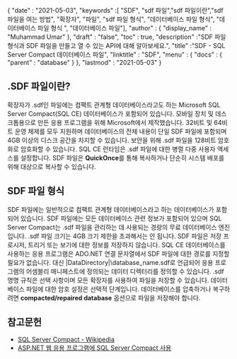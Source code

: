 {
  "date" : "2021-05-03",
  "keywords" :[ "SDF", "sdf 파일","sdf 파일이란","sdf 파일을 여는 방법", "확장자", "파일", "sdf 파일 형식", "데이터베이스 파일 형식", "데이터베이스 파일 형식 ", "데이터베이스 파일"],
  "author" : {
    "display_name" : "Muhammad Umar"
},
  "draft" : "false",
  "toc" : true,
  "description" :"SDF 파일 형식과 SDF 파일을 만들고 열 수 있는 API에 대해 알아보세요.",
  "title" :"SDF - SQL Server Compact 데이터베이스 파일",
  "linktitle" : "SDF",
  "menu" : {
    "docs" : {
      "parent" : "database"
}
},
  "lastmod" : "2021-05-03"
}

## .SDF 파일이란?
확장자가 .sdf인 파일에는 컴팩트 관계형 데이터베이스라고도 하는 Microsoft SQL Server Compact(SQL CE) 데이터베이스가 포함되어 있습니다. 모바일 장치 및 데스크톱용으로 만든 응용 프로그램을 위해 Microsoft에서 제작했습니다. 32비트 및 64비트 운영 체제를 모두 지원하며 데이터베이스의 전체 내용이 단일 SDF 파일에 포함되며 4GB 이상의 디스크 공간을 차지할 수 있습니다. 보안을 위해 .sdf 파일을 128비트 암호화로 암호화할 수 있습니다. SQL CE 런타임은 .sdf 파일에 대한 병렬 다중 사용자 액세스를 설정합니다. SDF 파일은 **QuickOnce**를 통해 복사하거나 단순히 시스템 배포를 위해 대상으로 복사할 수 있습니다.

## SDF 파일 형식
SDF 파일에는 일반적으로 컴팩트 관계형 데이터베이스라고 하는 데이터베이스가 포함되어 있습니다. SDF 파일에는 모든 데이터베이스 관련 정보가 포함되어 있으며 SQL Server Compact는 .sdf 파일을 관리하는 데 사용되는 경량의 무료 데이터베이스 엔진입니다. .sdf 파일 크기는 4GB 크기 제한을 초과해서는 안 됩니다. SDF 파일은 저장 프로시저, 트리거 또는 보기에 대한 정보를 저장하지 않습니다. SQL CE 데이터베이스를 사용하는 응용 프로그램은 ADO.NET 연결 문자열에서 SDF 파일에 대한 경로를 지정할 필요가 없습니다. 대신 |DataDirectory|\database_name.sdf로 언급되어 응용 프로그램의 어셈블리 매니페스트에 정의되는 데이터 디렉터리를 정의할 수 있습니다.
.sdf 명명 규칙은 선택 사항이며 모든 확장자를 사용하여 파일을 저장할 수 있습니다. 데이터베이스 파일에 대한 암호 설정은 선택적 단계입니다. 데이터베이스를 압축하거나 복구하려면 **compacted/repaired database** 옵션으로 파일을 저장해야 합니다.

## 참고문헌

* [SQL Server Compact - Wikipedia](https://en.wikipedia.org/wiki/SQL_Server_Compact)
* [ASP.NET 웹 응용 프로그램에 SQL Server Compact 사용](https://learn.microsoft.com/en-us/previous-versions/aspnet/ms247257(v=vs.110))


